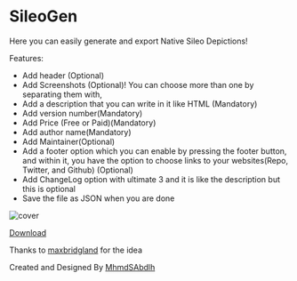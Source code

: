 # SileoGen
Here you can easily generate and export Native Sileo Depictions!

Features:

 - Add header (Optional)
 - Add Screenshots (Optional)! You can choose more than one by separating them with,
 - Add a description that you can write in it like HTML (Mandatory)
 - Add version number(Mandatory)
 - Add Price (Free or Paid)(Mandatory)
 - Add author name(Mandatory)
 - Add Maintainer(Optional)
 - Add a footer option which you can enable by pressing the footer button, and within it, you have the option to choose links to your websites(Repo, Twitter, and Github) (Optional)
 - Add ChangeLog option with ultimate 3 and it is like the description but this is optional
 - Save the file as JSON when you are done

![cover](https://github.com/MhmdSAbdlh/SileoGen/assets/22322594/fed6837e-943a-43f8-b245-dcb2b1e60ec3)

[Download](https://github.com/MhmdSAbdlh/SileoGen/releases)

Thanks to [maxbridgland](https://twitter.com/maxbridgland) for the idea

Created and Designed By [MhmdSAbdlh](https://twitter.com/mhmdsabdlh)
